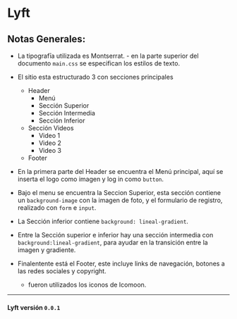 # Lyft

## Notas Generales: 

+ La tipografīa utilizada es Montserrat.
      - en la parte superior del documento `main.css` se especifican los estilos de texto. 

+ El sitio esta estructurado 3 con secciones principales
	- Header
		- Menú
		- Sección Superior
		- Sección Intermedia
		- Sección Inferior
	- Sección Videos
		- Video 1
		- Video 2
		- Video 3
	- Footer

+ En la primera parte del Header se encuentra el Menú principal, aquí se inserta el logo como imagen y log in como ```button```.
+ Bajo el menu se encuentra la Seccion Superior, esta sección contiene un ```background-image``` con la imagen de foto, y el formulario de registro, realizado con ```form``` e ```input```.
+ La Sección inferior contiene ```background: lineal-gradient```.
+  Entre la Sección superior e inferior hay una sección intermedia con ```background:lineal-gradient```, para ayudar en la transición entre la imagen y gradiente. 
+ Finalentente está el Footer, este incluye links de navegación, botones a las redes sociales y copyright.
  - fueron utilizados los iconos de Icomoon. 


***


#### Lyft versión `0.0.1`